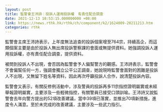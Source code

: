 ```yaml
---
layout: post
title: 監警會王沛詩：投訴人運用投訴權　有責任配合調查
date: 2021-12-13 18:53:15.000000000 +08:00
link: https://news.rthk.hk/rthk/ch/component/k2/1624009-20211213.htm
categories: rthk
---
```


監警會主席王沛詩表示，上年度無法追查的投訴個案增至764宗，持續高企，而這類個案主要是由於投訴人無出席投訴警察課的會面或無提供資料。她強調投訴人運用投訴權，亦有責任配合調查，提供資料。

被問到投訴人不出現，會否因為監警會予人偏幫警方的觀感。王沛詩表示，監警會不會偏幫任何一方，強調會獨立公平公正調查，她說現時監警會面對的困難是投訴人不出現，又無留下姓名等資料，因此再次呼籲投訴人合作，說清楚投訴內容。

監警會又表示，有關反修例活動中，涉及警員的投訴再多11宗指控證明屬實或未經舉報證明屬實，主要涉及一些輕微指控，有關警員已接受口頭訓喻。王沛詩又說監警會去年向警方提出的52項改善建議，當中39項已落實，並推出70項新措施，進度令人滿意。至於未完成的改善建議，主要涉及一些武力指引。
